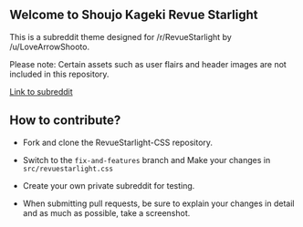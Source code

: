## Welcome to Shoujo Kageki Revue Starlight

This is a subreddit theme designed for /r/RevueStarlight by /u/LoveArrowShooto.

Please note: Certain assets such as user flairs and header images are not included in this repository. 

[Link to subreddit](https://www.reddit.com/r/RevueStarlight)

## How to contribute?

* Fork and clone the RevueStarlight-CSS repository.

* Switch to the `fix-and-features` branch and Make your changes in `src/revuestarlight.css` 

* Create your own private subreddit for testing.

* When submitting pull requests, be sure to explain your changes in detail and as much as possible, take a screenshot.

